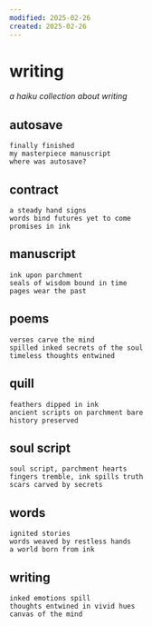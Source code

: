 ```yaml
---
modified: 2025-02-26
created: 2025-02-26
---
```


# writing

_a haiku collection about writing_

## autosave

```
finally finished
my masterpiece manuscript
where was autosave?
```

## contract

```
a steady hand signs
words bind futures yet to come
promises in ink
```

## manuscript

```
ink upon parchment
seals of wisdom bound in time
pages wear the past
```

## poems

```
verses carve the mind
spilled inked secrets of the soul
timeless thoughts entwined
```

## quill

```
feathers dipped in ink
ancient scripts on parchment bare
history preserved
```

## soul script

```
soul script, parchment hearts
fingers tremble, ink spills truth
scars carved by secrets
```

## words

```
ignited stories
words weaved by restless hands
a world born from ink
```

## writing

```
inked emotions spill
thoughts entwined in vivid hues
canvas of the mind
```
